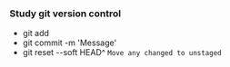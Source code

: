 ### Study git version control

- git add <file>
- git commit -m 'Message'
- git reset --soft HEAD^ `Move any changed to unstaged`
